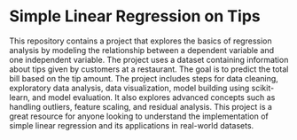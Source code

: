 # Simple Linear Regression on Tips
This repository contains a project that explores the basics of regression analysis by modeling the relationship between a dependent variable and one independent variable. The project uses a dataset containing information about tips given by customers at a restaurant. The goal is to predict the total bill based on the tip amount. The project includes steps for data cleaning, exploratory data analysis, data visualization, model building using scikit-learn, and model evaluation. It also explores advanced concepts such as handling outliers, feature scaling, and residual analysis. This project is a great resource for anyone looking to understand the implementation of simple linear regression and its applications in real-world datasets.
